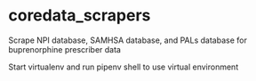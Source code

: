 # coredata_scrapers
Scrape NPI database, SAMHSA database, and PALs database for buprenorphine prescriber data

Start virtualenv and run pipenv shell to use virtual environment
